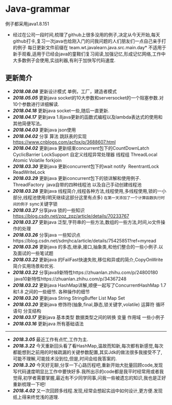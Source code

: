 # Java-grammar
例子都采用java1.8.151
* 经过在公司一段时间,梳理了github上很多没用的例子,决定从今天开始,每天github打卡,复习一次java也给刚入门的问我问题的人们朋友们一点自己亲手打的例子
每日更新文件前缀在 team.wt.javalearn.java.src.main.day* 不适用于新手观看,适用于已经会java的童鞋们复习阅读,加强记忆,形成记忆网络,工作中大多数例子会使用,实战利器,有利于加快写代码速度.
 ## 更新简介 
* **_2018.08.08_** 更新设计模式 单例，工厂，建造者模式
* **_2018.05.05_** 更新java socket的10大参数和serversocket的一个阻塞参数.对10个参数进行详细解读.
* **_2018.04.18_** 更新java socket一些,随后一直更新.
* **_2018.04.17_** 更新java 1.8java更新的函数式编程以及lambda表达式的使用和其他简便写法。
* **_2018.04.03_** 更新java json使用
* **_2018.04.02_** 分享 算法 跳跃表的实现 https://www.cnblogs.com/acfox/p/3688607.html
* **_2018.04.02_** 更新java 更新结束concurrent包下的CountDownLatch CyclicBarrier LockSupport 自定义线程异常处理器 线程组 ThreadLocal Atomic Volatile forkjoin 
* **_2018.03.30_** 更新java 更新concurrent包下的wait notify  ReentrantLock ReadWriteLock 
* **_2018.03.29_** 更新java 更新concurrent包下的锁详解和使用例子. ThreadFactory  java自带的四种线程池 以及自己手动创建线程池
* **_2018.03.28_** 更新java 线程简介,线程各种方法,线程使用,多线程使用,锁的一小部分,线程池使用(明天继续这部分这里有点多) `在第一天添加了一个计算函数执行时间的例子` sync关键字锁
* **_2018.03.27_** 分享java 锁的一些知识 https://blog.csdn.net/zqz_zqz/article/details/70233767
* **_2018.03.27_** 更新java 泛型,字符串的一些方法,数组的一些方法,时间,io文件操作的处理
* **_2018.03.26_** 分享java 一些知识点https://blog.csdn.net/sdmjhca/article/details/75425851?ref=myread
* **_2018.03.26_** 更新java 的多态,继承,接口,抽象类,和他们整合的一些小例子.以及面试的一些笔试题
* **_2018.03.22_** 更新java 的FailFast快速失败,移位和异或的简介,CopyOnWrite简介实用场景和优劣.
* **_2018.03.22_** 分享java9新特性https://zhuanlan.zhihu.com/p/24800180  java10新特性https://zhuanlan.zhihu.com/p/34367248
* **_2018.03.22_** 更新java HashMap详解,顺便一起写了ConcurrentHashMap 1.7和1.8 之间的一些细节. 各种操作的细节
* **_2018.03.20_** 更新java String StringBuffer List Map Set 
* **_2018.03.20_** 更新java 修饰符(抽象,final,静态,锁关键字,volatile) 运算符 循环语句 分支结构 
* **_2018.03.17_** 更新java 基本类型 数据类型之间的转换 变量 作用域 一些小例子
* **_2018.03.16_** 更新java 所有基础语法
***
* **_2018.3.05_** 最近工作有点忙,工作为主.
* **_2018.3.22_** 今天重新回头看了看HashMap,温故而知新,每次都有新感觉,每次都能想到之前用的时候疏漏的关键参数配置,其实Jdk的做法很多我接受不了,可能不理解,可能技术没到位,但是,时间会给我答案的.
* **_2018.3.20_** 今天好无聊,分享一下心路历程吧,重新开始大批量回顾code,发现写代码速度明显比工作中要快好多.我所出示的code都是我平时经常用或者我觉得,初学者需要掌握,最近有不少同学同事,问我一些被遗忘的知识,我也是正好重新梳理一下吧!
* **_2018.4.02_** 又一次回顾多线程.发现,经常会想起实战中如何设计,更方便.发现纸上得来终觉浅的道理.

